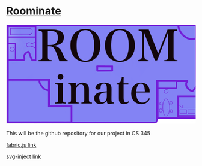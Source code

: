 # [Roominate](https://dolansdg.github.io/Roominate/)

![logo](img/logo.png)

This will be the github repository for our project in CS 345

[fabric.js link](http://fabricjs.com/build/)

[svg-inject link](https://github.com/iconfu/svg-inject)
